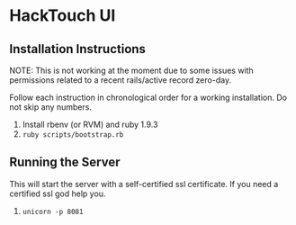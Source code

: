 HackTouch UI
=============


Installation Instructions
--------------------------

NOTE: This is not working at the moment due to some issues with permissions related to a recent rails/active record zero-day.

Follow each instruction in chronological order for a working installation. Do not skip any numbers.

1. Install rbenv (or RVM) and ruby 1.9.3
2. `ruby scripts/bootstrap.rb`


Running the Server
-------------------

This will start the server with a self-certified ssl certificate. If you need a certified ssl god help you.

1. `unicorn -p 8081`


